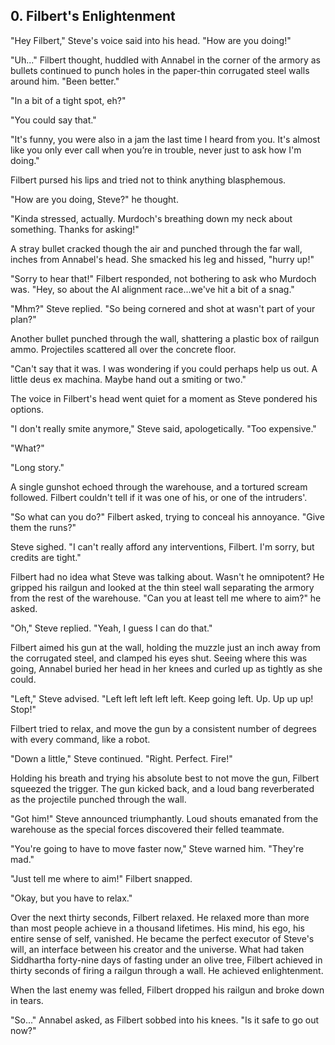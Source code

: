 ## 0. Filbert's Enlightenment

"Hey Filbert," Steve's voice said into his head. "How are you doing!"

"Uh..." Filbert thought, huddled with Annabel in the corner of the armory as bullets continued to punch holes in the paper-thin corrugated steel walls around him. "Been better."

"In a bit of a tight spot, eh?"

"You could say that."

"It's funny, you were also in a jam the last time I heard from you. It's almost like you only ever call when you’re in trouble, never just to ask how I'm doing."

Filbert pursed his lips and tried not to think anything blasphemous.

"How are you doing, Steve?" he thought.

"Kinda stressed, actually. Murdoch's breathing down my neck about something. Thanks for asking!"

A stray bullet cracked though the air and punched through the far wall, inches from Annabel's head. She smacked his leg and hissed, "hurry up!"

"Sorry to hear that!" Filbert responded, not bothering to ask who Murdoch was. "Hey, so about the AI alignment race...we've hit a bit of a snag."

"Mhm?" Steve replied. "So being cornered and shot at wasn't part of your plan?"

Another bullet punched through the wall, shattering a plastic box of railgun ammo. Projectiles scattered all over the concrete floor.

"Can't say that it was. I was wondering if you could perhaps help us out. A little deus ex machina. Maybe hand out a smiting or two."

The voice in Filbert's head went quiet for a moment as Steve pondered his options.

"I don't really smite anymore," Steve said, apologetically. "Too expensive."

"What?"

"Long story."

A single gunshot echoed through the warehouse, and a tortured scream followed. Filbert couldn't tell if it was one of his, or one of the intruders'.

"So what can you do?" Filbert asked, trying to conceal his annoyance. "Give them the runs?"

Steve sighed. "I can't really afford any interventions, Filbert. I'm sorry, but credits are tight."

Filbert had no idea what Steve was talking about. Wasn't he omnipotent? He gripped his railgun and looked at the thin steel wall separating the armory from the rest of the warehouse. "Can you at least tell me where to aim?" he asked.

"Oh," Steve replied. "Yeah, I guess I can do that."

Filbert aimed his gun at the wall, holding the muzzle just an inch away from the corrugated steel, and clamped his eyes shut. Seeing where this was going, Annabel buried her head in her knees and curled up as tightly as she could.

"Left," Steve advised. "Left left left left left. Keep going left. Up. Up up up! Stop!"

Filbert tried to relax, and move the gun by a consistent number of degrees with every command, like a robot.

"Down a little," Steve continued. "Right. Perfect. Fire!"

Holding his breath and trying his absolute best to not move the gun, Filbert squeezed the trigger. The gun kicked back, and a loud bang reverberated as the projectile punched through the wall.

"Got him!" Steve announced triumphantly. Loud shouts emanated from the warehouse as the special forces discovered their felled teammate.

"You're going to have to move faster now," Steve warned him. "They're mad."

"Just tell me where to aim!" Filbert snapped.

"Okay, but you have to relax."

Over the next thirty seconds, Filbert relaxed. He relaxed more than more than most people achieve in a thousand lifetimes. His mind, his ego, his entire sense of self, vanished. He became the perfect executor of Steve's will, an interface between his creator and the universe. What had taken Siddhartha forty-nine days of fasting under an olive tree, Filbert achieved in thirty seconds of firing a railgun through a wall. He achieved enlightenment.

When the last enemy was felled, Filbert dropped his railgun and broke down in tears.

"So..." Annabel asked, as Filbert sobbed into his knees. "Is it safe to go out now?"
